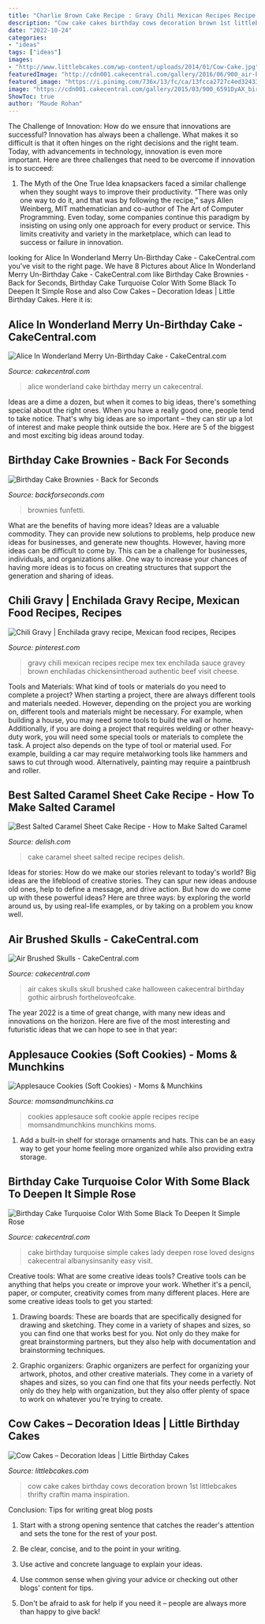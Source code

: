 ```yaml
---
title: "Charlie Brown Cake Recipe : Gravy Chili Mexican Recipes Recipe Mex Tex Enchilada Sauce Gravey Brown Enchiladas Chickensintheroad Authentic Beef Visit Cheese"
description: "Cow cake cakes birthday cows decoration brown 1st littlebcakes thrifty craftin mama inspiration"
date: "2022-10-24"
categories:
- "ideas"
tags: ["ideas"]
images:
- "http://www.littlebcakes.com/wp-content/uploads/2014/01/Cow-Cake.jpg"
featuredImage: "http://cdn001.cakecentral.com/gallery/2016/06/900_air-brushed-skulls-7100104RjjH.jpg"
featured_image: "https://i.pinimg.com/736x/13/fc/ca/13fcca2727c4ed324338db919a887a82--mexican-chili-mexican-fiesta.jpg"
image: "https://cdn001.cakecentral.com/gallery/2015/03/900_6591DyAX_birthday-cake-turquoise-color-with-some-black-to-deepen-it-simple-rose-birthday-lady-loved-it.jpg"
ShowToc: true
author: "Maude Rohan"
---
```



The Challenge of Innovation: How do we ensure that innovations are successful?
Innovation has always been a challenge. What makes it so difficult is that it often hinges on the right decisions and the right team. Today, with advancements in technology, innovation is even more important. Here are three challenges that need to be overcome if innovation is to succeed:
1. The Myth of the One True Idea
 knapsackers faced a similar challenge when they sought ways to improve their productivity. “There was only one way to do it, and that was by following the recipe,” says Allen Weinberg, MIT mathematician and co-author of The Art of Computer Programming. Even today, some companies continue this paradigm by insisting on using only one approach for every product or service. This limits creativity and variety in the marketplace, which can lead to success or failure in innovation.


	

		
looking for Alice In Wonderland Merry Un-Birthday Cake - CakeCentral.com you've visit to the right page. We have 8 Pictures about Alice In Wonderland Merry Un-Birthday Cake - CakeCentral.com like Birthday Cake Brownies - Back for Seconds, Birthday Cake Turquoise Color With Some Black To Deepen It Simple Rose and also Cow Cakes – Decoration Ideas | Little Birthday Cakes. Here it is:
		
    
## Alice In Wonderland Merry Un-Birthday Cake - CakeCentral.com

<img loading=lazy src="http://cdn001.cakecentral.com/gallery/2016/08/900_alice-in-wonderland-merry-un-birthday-cake-708663hccSz.jpg" onerror="this.onerror=null;this.src='https://tse1.mm.bing.net/th?id=OIP.FDT9Fi-nTmj4Z5wJaQYaVgHaNK&amp;pid=15.1';" alt="Alice In Wonderland Merry Un-Birthday Cake - CakeCentral.com">

_Source: cakecentral.com_

>alice wonderland cake birthday merry un cakecentral. 

	

Ideas are a dime a dozen, but when it comes to big ideas, there's something special about the right ones. When you have a really good one, people tend to take notice. That's why big ideas are so important – they can stir up a lot of interest and make people think outside the box. Here are 5 of the biggest and most exciting big ideas around today.

    
## Birthday Cake Brownies - Back For Seconds

<img loading=lazy src="https://i1.wp.com/backforseconds.com/wp-content/uploads/2015/08/Birthday-Cake-Brownies-FG.jpg?fit=680%2C680&amp;ssl=1" onerror="this.onerror=null;this.src='https://tse1.mm.bing.net/th?id=OIP.3QylbrOx3eTHBiah9w9oZAHaHa&amp;pid=15.1';" alt="Birthday Cake Brownies - Back for Seconds">

_Source: backforseconds.com_

>brownies funfetti. 

	

What are the benefits of having more ideas?
Ideas are a valuable commodity. They can provide new solutions to problems, help produce new ideas for businesses, and generate new thoughts. However, having more ideas can be difficult to come by. This can be a challenge for businesses, individuals, and organizations alike. One way to increase your chances of having more ideas is to focus on creating structures that support the generation and sharing of ideas.

    
## Chili Gravy | Enchilada Gravy Recipe, Mexican Food Recipes, Recipes

<img loading=lazy src="https://i.pinimg.com/736x/13/fc/ca/13fcca2727c4ed324338db919a887a82--mexican-chili-mexican-fiesta.jpg" onerror="this.onerror=null;this.src='https://tse3.mm.bing.net/th?id=OIP.TA9b7LV0cyFMOtZhjaweUAAAAA&amp;pid=15.1';" alt="Chili Gravy | Enchilada gravy recipe, Mexican food recipes, Recipes">

_Source: pinterest.com_

>gravy chili mexican recipes recipe mex tex enchilada sauce gravey brown enchiladas chickensintheroad authentic beef visit cheese. 

	

Tools and Materials: What kind of tools or materials do you need to complete a project?
When starting a project, there are always different tools and materials needed. However, depending on the project you are working on, different tools and materials might be necessary.  For example, when building a house, you may need some tools to build the wall or home.  Additionally, if you are doing a project that requires welding or other heavy-duty work, you will need some special tools or materials to complete the task.   A project also depends on the type of tool or material used. For example, building a car may require metalworking tools like hammers and saws to cut through wood. Alternatively, painting may require a paintbrush and roller.

    
## Best Salted Caramel Sheet Cake Recipe - How To Make Salted Caramel

<img loading=lazy src="http://del.h-cdn.co/assets/16/14/1459821268-delish-salted-caramel-sheet-cake.jpg" onerror="this.onerror=null;this.src='https://tse1.mm.bing.net/th?id=OIP.ynG6wfADdNw0h-kSKLpN1wHaE8&amp;pid=15.1';" alt="Best Salted Caramel Sheet Cake Recipe - How to Make Salted Caramel">

_Source: delish.com_

>cake caramel sheet salted recipe recipes delish. 

	

Ideas for stories: How do we make our stories relevant to today's world?
Big ideas are the lifeblood of creative stories. They can spur new ideas andouse old ones, help to define a message, and drive action. But how do we come up with these powerful ideas? Here are three ways: by exploring the world around us, by using real-life examples, or by taking on a problem you know well.

    
## Air Brushed Skulls - CakeCentral.com

<img loading=lazy src="http://cdn001.cakecentral.com/gallery/2016/06/900_air-brushed-skulls-7100104RjjH.jpg" onerror="this.onerror=null;this.src='https://tse3.mm.bing.net/th?id=OIP.Xg3XH8uE3yLLkupCVwwaVgHaLH&amp;pid=15.1';" alt="Air Brushed Skulls - CakeCentral.com">

_Source: cakecentral.com_

>air cakes skulls skull brushed cake halloween cakecentral birthday gothic airbrush fortheloveofcake. 

	

The year 2022 is a time of great change, with many new ideas and innovations on the horizon. Here are five of the most interesting and futuristic ideas that we can hope to see in that year:

    
## Applesauce Cookies (Soft Cookies) - Moms &amp; Munchkins

<img loading=lazy src="https://www.momsandmunchkins.ca/wp-content/uploads/2014/08/applesauce-cookies-2-1.jpg" onerror="this.onerror=null;this.src='https://tse3.mm.bing.net/th?id=OIP.WhW_gllfeYgTaZ29-Ie91wHaLH&amp;pid=15.1';" alt="Applesauce Cookies (Soft Cookies) - Moms &amp; Munchkins">

_Source: momsandmunchkins.ca_

>cookies applesauce soft cookie apple recipes recipe momsandmunchkins munchkins moms. 

	

1. Add a built-in shelf for storage ornaments and hats. This can be an easy way to get your home feeling more organized while also providing extra storage.

    
## Birthday Cake Turquoise Color With Some Black To Deepen It Simple Rose

<img loading=lazy src="https://cdn001.cakecentral.com/gallery/2015/03/900_6591DyAX_birthday-cake-turquoise-color-with-some-black-to-deepen-it-simple-rose-birthday-lady-loved-it.jpg" onerror="this.onerror=null;this.src='https://tse1.mm.bing.net/th?id=OIP.noCyk269Xu4L-o7t0IWMUAHaKA&amp;pid=15.1';" alt="Birthday Cake Turquoise Color With Some Black To Deepen It Simple Rose">

_Source: cakecentral.com_

>cake birthday turquoise simple cakes lady deepen rose loved designs cakecentral albanysinsanity easy visit. 

	

Creative tools: What are some creative ideas tools?
Creative tools can be anything that helps you create or improve your work. Whether it's a pencil, paper, or computer, creativity comes from many different places. Here are some creative ideas tools to get you started:
1. Drawing boards: These are boards that are specifically designed for drawing and sketching. They come in a variety of shapes and sizes, so you can find one that works best for you. Not only do they make for great brainstorming partners, but they also help with documentation and brainstorming techniques.

2. Graphic organizers: Graphic organizers are perfect for organizing your artwork, photos, and other creative materials. They come in a variety of shapes and sizes, so you can find one that fits your needs perfectly. Not only do they help with organization, but they also offer plenty of space to work on whatever you're trying to create.

    
## Cow Cakes – Decoration Ideas | Little Birthday Cakes

<img loading=lazy src="http://www.littlebcakes.com/wp-content/uploads/2014/01/Cow-Cake.jpg" onerror="this.onerror=null;this.src='https://tse4.mm.bing.net/th?id=OIP.tLeZVRVwuLvnaj-mQG9djgHaFj&amp;pid=15.1';" alt="Cow Cakes – Decoration Ideas | Little Birthday Cakes">

_Source: littlebcakes.com_

>cow cake cakes birthday cows decoration brown 1st littlebcakes thrifty craftin mama inspiration. 

	

Conclusion: Tips for writing great blog posts
1. Start with a strong opening sentence that catches the reader's attention and sets the tone for the rest of your post.
2. Be clear, concise, and to the point in your writing.

3. Use active and concrete language to explain your ideas. 
4. Use common sense when giving your advice or checking out other blogs' content for tips. 
5. Don't be afraid to ask for help if you need it – people are always more than happy to give back!

